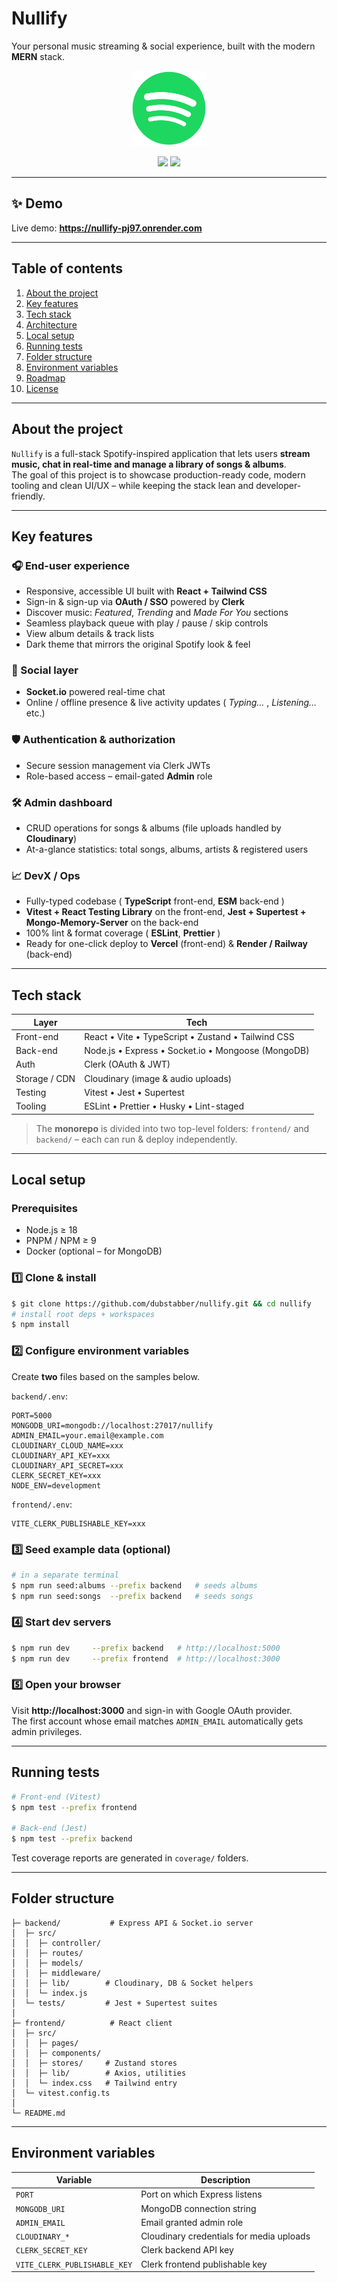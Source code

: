 # Nullify  
Your personal music streaming & social experience, built with the modern **MERN** stack.

<p align="center">
  <img src="./frontend/public/spotify.png" alt="Nullify logo" width="120" />
</p>

<p align="center">
  <img src="https://img.shields.io/github/languages/top/dubstabber/nullify?style=for-the-badge" />
  <img src="https://img.shields.io/github/last-commit/dubstabber/nullify?style=for-the-badge" />
</p>

---

## ✨ Demo

Live demo: **https://nullify-pj97.onrender.com** 

---

## Table of contents
1. [About the project](#about-the-project)
2. [Key features](#key-features)
3. [Tech stack](#tech-stack)
4. [Architecture](#architecture)
5. [Local setup](#local-setup)
6. [Running tests](#running-tests)
7. [Folder structure](#folder-structure)
8. [Environment variables](#environment-variables)
9. [Roadmap](#roadmap)
10. [License](#license)

---

## About the project
`Nullify` is a full-stack Spotify-inspired application that lets users **stream music, chat in real-time and manage a library of songs & albums**.  
The goal of this project is to showcase production-ready code, modern tooling and clean UI/UX – while keeping the stack lean and developer-friendly.

---

## Key features

### 🎧 End-user experience
* Responsive, accessible UI built with **React + Tailwind CSS**
* Sign-in & sign-up via **OAuth / SSO** powered by **Clerk**
* Discover music: _Featured_, _Trending_ and _Made For You_ sections
* Seamless playback queue with play / pause / skip controls
* View album details & track lists
* Dark theme that mirrors the original Spotify look & feel

### 💬 Social layer
* **Socket.io** powered real-time chat
* Online / offline presence & live activity updates ( _Typing…_ , _Listening…_ etc.)

### 🛡️ Authentication & authorization
* Secure session management via Clerk JWTs
* Role-based access – email-gated **Admin** role

### 🛠️ Admin dashboard
* CRUD operations for songs & albums (file uploads handled by **Cloudinary**)
* At-a-glance statistics: total songs, albums, artists & registered users

### 📈 DevX / Ops
* Fully-typed codebase ( **TypeScript** front-end, **ESM** back-end )
* **Vitest + React Testing Library** on the front-end, **Jest + Supertest + Mongo-Memory-Server** on the back-end
* 100% lint & format coverage ( **ESLint**, **Prettier** )
* Ready for one-click deploy to **Vercel** (front-end) & **Render / Railway** (back-end)

---

## Tech stack

| Layer              | Tech                                                     |
| ------------------ | -------------------------------------------------------- |
| Front-end          | React • Vite • TypeScript • Zustand • Tailwind CSS       |
| Back-end           | Node.js • Express • Socket.io • Mongoose (MongoDB)       |
| Auth               | Clerk (OAuth & JWT)                                      |
| Storage / CDN      | Cloudinary (image & audio uploads)                       |
| Testing            | Vitest • Jest • Supertest                                |
| Tooling            | ESLint • Prettier • Husky • Lint-staged                  |


> The **monorepo** is divided into two top-level folders: `frontend/` and `backend/` – each can run & deploy independently.

---

## Local setup

### Prerequisites
* Node.js ≥ 18
* PNPM / NPM ≥ 9
* Docker (optional – for MongoDB)

### 1️⃣ Clone & install
```bash
$ git clone https://github.com/dubstabber/nullify.git && cd nullify
# install root deps + workspaces
$ npm install
```

### 2️⃣ Configure environment variables
Create **two** files based on the samples below.

`backend/.env`:
```env
PORT=5000
MONGODB_URI=mongodb://localhost:27017/nullify
ADMIN_EMAIL=your.email@example.com
CLOUDINARY_CLOUD_NAME=xxx
CLOUDINARY_API_KEY=xxx
CLOUDINARY_API_SECRET=xxx
CLERK_SECRET_KEY=xxx
NODE_ENV=development
```

`frontend/.env`:
```env
VITE_CLERK_PUBLISHABLE_KEY=xxx
```

### 3️⃣ Seed example data (optional)
```bash
# in a separate terminal
$ npm run seed:albums --prefix backend   # seeds albums
$ npm run seed:songs  --prefix backend   # seeds songs
```

### 4️⃣ Start dev servers
```bash
$ npm run dev     --prefix backend   # http://localhost:5000
$ npm run dev     --prefix frontend  # http://localhost:3000
```

### 5️⃣ Open your browser
Visit **http://localhost:3000** and sign-in with Google OAuth provider.  
The first account whose email matches `ADMIN_EMAIL` automatically gets admin privileges.

---

## Running tests

```bash
# Front-end (Vitest)
$ npm test --prefix frontend

# Back-end (Jest)
$ npm test --prefix backend
```

Test coverage reports are generated in `coverage/` folders.

---

## Folder structure

```text
├─ backend/           # Express API & Socket.io server
│  ├─ src/
│  │  ├─ controller/
│  │  ├─ routes/
│  │  ├─ models/
│  │  ├─ middleware/
│  │  ├─ lib/        # Cloudinary, DB & Socket helpers
│  │  └─ index.js
│  └─ tests/         # Jest + Supertest suites
│
├─ frontend/          # React client
│  ├─ src/
│  │  ├─ pages/
│  │  ├─ components/
│  │  ├─ stores/     # Zustand stores
│  │  ├─ lib/        # Axios, utilities
│  │  └─ index.css   # Tailwind entry
│  └─ vitest.config.ts
│
└─ README.md
```

---

## Environment variables

| Variable | Description |
| -------- | ----------- |
| `PORT` | Port on which Express listens |
| `MONGODB_URI` | MongoDB connection string |
| `ADMIN_EMAIL` | Email granted admin role |
| `CLOUDINARY_*` | Cloudinary credentials for media uploads |
| `CLERK_SECRET_KEY` | Clerk backend API key |
| `VITE_CLERK_PUBLISHABLE_KEY` | Clerk frontend publishable key |